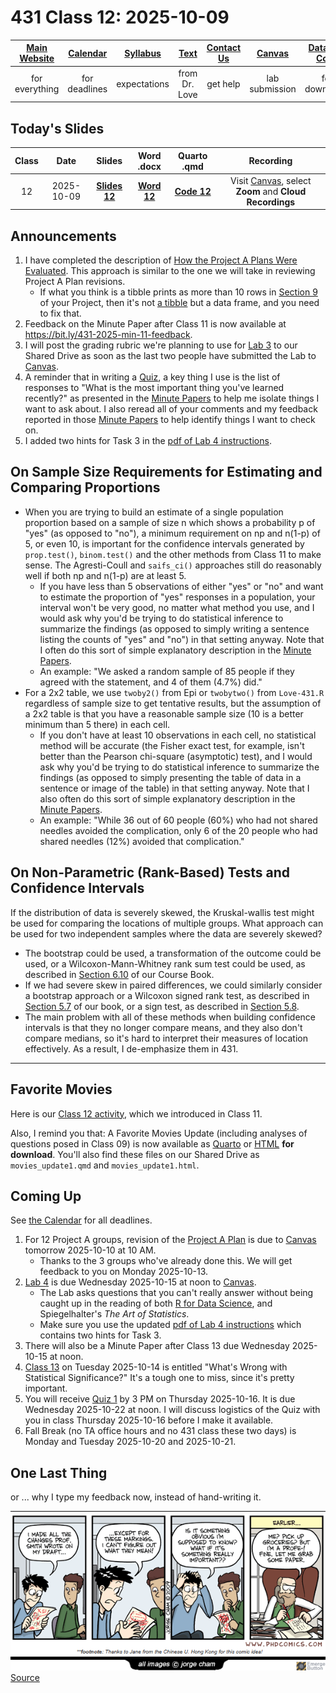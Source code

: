 # 431 Class 12: 2025-10-09

[Main Website](https://thomaselove.github.io/431-2025/) | [Calendar](https://thomaselove.github.io/431-2025/calendar.html) | [Syllabus](https://thomaselove.github.io/431-syllabus-2025/) | [Text](https://thomaselove.github.io/431-book/) | [Contact Us](https://thomaselove.github.io/431-2025/contact.html) | [Canvas](https://canvas.case.edu) | [Data and Code](https://github.com/THOMASELOVE/431-data)
:-----------: | :--------------: | :----------: | :---------: | :-------------: | :-----------: | :------------:
for everything | for deadlines | expectations | from Dr. Love | get help | lab submission | for downloads

## Today's Slides

Class | Date | Slides | Word .docx | Quarto .qmd | Recording
:---: | :--------: | :------: | :------: | :------: | :-------------:
12 | 2025-10-09 | **[Slides 12](https://thomaselove.github.io/431-slides-2025/class12.html)** | **[Word 12](https://thomaselove.github.io/431-slides-2025/class12w.docx)** | **[Code 12](https://github.com/THOMASELOVE/431-slides-2025/blob/main/class12.qmd)** | Visit [Canvas](https://canvas.case.edu/), select **Zoom** and **Cloud Recordings**

## Announcements

1. I have completed the description of [How the Project A Plans Were Evaluated](https://github.com/THOMASELOVE/431-classes-2025/blob/main/projectA/plans/evaluation.md). This approach is similar to the one we will take in reviewing Project A Plan revisions.
    - If what you think is a tibble prints as more than 10 rows in [Section 9](https://github.com/THOMASELOVE/431-classes-2025/blob/main/projectA/plans/examples.md#section-9) of your Project, then it's not [a tibble](https://tibble.tidyverse.org/reference/tibble.html) but a data frame, and you need to fix that. 
2. Feedback on the Minute Paper after Class 11 is now available at <https://bit.ly/431-2025-min-11-feedback>.
3. I will post the grading rubric we're planning to use for [Lab 3](https://github.com/THOMASELOVE/431-labs-2025/tree/main/lab3) to our Shared Drive as soon as the last two people have submitted the Lab to [Canvas](https://canvas.case.edu/).
4. A reminder that in writing a [Quiz](https://github.com/THOMASELOVE/431-quizzes-2025), a key thing I use is the list of responses to "What is the most important thing you've learned recently?" as presented in the [Minute Papers](https://github.com/THOMASELOVE/431-minute-2025) to help me isolate things I want to ask about. I also reread all of your comments and my feedback reported in those [Minute Papers](https://github.com/THOMASELOVE/431-minute-2025) to help identify things I want to check on.
5. I added two hints for Task 3 in the [pdf of Lab 4 instructions](https://github.com/THOMASELOVE/431-labs-2025/blob/main/lab4/431-lab4.pdf).

## On Sample Size Requirements for Estimating and Comparing Proportions

- When you are trying to build an estimate of a single population proportion based on a sample of size n which shows a probability p of "yes" (as opposed to "no"), a minimum requirement on np and n(1-p) of 5, or even 10, is important for the confidence intervals generated by `prop.test()`, `binom.test()` and the other methods from Class 11 to make sense. The Agresti-Coull and `saifs_ci()` approaches still do reasonably well if both np and n(1-p) are at least 5.
  - If you have less than 5 observations of either "yes" or "no" and want to estimate the proportion of "yes" responses in a population, your interval won't be very good, no matter what method you use, and I would ask why you'd be trying to do statistical inference to summarize the findings (as opposed to simply writing a sentence listing the counts of "yes" and "no") in that setting anyway. Note that I often do this sort of simple explanatory description in the [Minute Papers](https://github.com/THOMASELOVE/431-minute-2025).
  - An example: "We asked a random sample of 85 people if they agreed with the statement, and 4 of them (4.7%) did."
- For a 2x2 table, we use `twoby2()` from Epi or `twobytwo()` from `Love-431.R` regardless of sample size to get tentative results, but the assumption of a 2x2 table is that you have a reasonable sample size (10 is a better minimum than 5 there) in each cell.
  - If you don't have at least 10 observations in each cell, no statistical method will be accurate (the Fisher exact test, for example, isn't better than the Pearson chi-square (asymptotic) test), and I would ask why you'd be trying to do statistical inference to summarize the findings (as opposed to simply presenting the table of data in a sentence or image of the table) in that setting anyway. Note that I also often do this sort of simple explanatory description in the [Minute Papers](https://github.com/THOMASELOVE/431-minute-2025).
  - An example: "While 36 out of 60 people (60%) who had not shared needles avoided the complication, only 6 of the 20 people who had shared needles (12%) avoided that complication."

## On Non-Parametric (Rank-Based) Tests and Confidence Intervals

If the distribution of data is severely skewed, the Kruskal-wallis test might be used for comparing the locations of multiple groups. What approach can be used for two independent samples where the data are severely skewed?

- The bootstrap could be used, a transformation of the outcome could be used, or a Wilcoxon-Mann-Whitney rank sum test could be used, as described in [Section 6.10](https://thomaselove.github.io/431-book/06_twogroups.html#wilcoxon-rank-sum-test) of our Course Book.
- If we had severe skew in paired differences, we could similarly consider a bootstrap approach or a Wilcoxon signed rank test, as described in [Section 5.7](https://thomaselove.github.io/431-book/05_paired.html#wilcoxon-signed-rank-test) of our book, or a sign test, as described in [Section 5.8](https://thomaselove.github.io/431-book/05_paired.html#sign-test).
- The main problem with all of these methods when building confidence intervals is that they no longer compare means, and they also don't compare medians, so it's hard to interpret their measures of location effectively. As a result, I de-emphasize them in 431.

----------

## Favorite Movies

Here is our [Class 12 activity](https://github.com/THOMASELOVE/431-classes-2025/blob/main/movies/class12.md), which we introduced in Class 11.

Also, I remind you that: A Favorite Movies Update (including analyses of questions posed in Class 09) is now available as [Quarto](https://raw.githubusercontent.com/THOMASELOVE/431-classes-2025/refs/heads/main/movies/movies_update1.qmd) or [HTML](https://github.com/THOMASELOVE/431-classes-2025/blob/main/movies/movies_update1.html) **for download**. You'll also find these files on our Shared Drive as `movies_update1.qmd` and `movies_update1.html`.

## Coming Up

See [the Calendar](https://thomaselove.github.io/431-2025/calendar.html) for all deadlines.

1. For 12 Project A groups, revision of the [Project A Plan](https://github.com/THOMASELOVE/431-classes-2025/tree/main/projectA/plans) is due to [Canvas](https://canvas.case.edu/) tomorrow 2025-10-10 at 10 AM.
    - Thanks to the 3 groups who've already done this. We will get feedback to you on Monday 2025-10-13.
2. [Lab 4](https://github.com/THOMASELOVE/431-labs-2025/tree/main/lab4) is due Wednesday 2025-10-15 at noon to [Canvas](https://canvas.case.edu/).
    - The Lab asks questions that you can't really answer without being caught up in the reading of both [R for Data Science](https://r4ds.hadley.nz/), and Spiegelhalter's *The Art of Statistics*.
    - Make sure you use the updated [pdf of Lab 4 instructions](https://github.com/THOMASELOVE/431-labs-2025/blob/main/lab4/431-lab4.pdf) which contains two hints for Task 3.
3. There will also be a Minute Paper after Class 13 due Wednesday 2025-10-15 at noon.
4. [Class 13](https://github.com/THOMASELOVE/431-classes-2025/tree/main/class13) on Tuesday 2025-10-14 is entitled "What's Wrong with Statistical Significance?" It's a tough one to miss, since it's pretty important.
5. You will receive [Quiz 1](https://github.com/THOMASELOVE/431-quizzes-2025/blob/main/README.md) by 3 PM on Thursday 2025-10-16. It is due Wednesday 2025-10-22 at noon. I will discuss logistics of the Quiz with you in class Thursday 2025-10-16 before I make it available.
6. Fall Break (no TA office hours and no 431 class these two days) is Monday and Tuesday 2025-10-20 and 2025-10-21.

## One Last Thing

or ... why I type my feedback now, instead of hand-writing it.

![](phdcomics_1254.png) [Source](https://phdcomics.com/comics/archive.php?comicid=1254)
